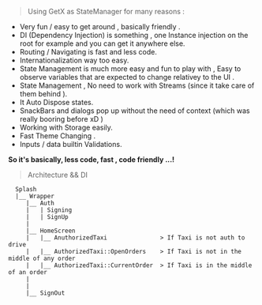 > Using GetX as StateManager for many reasons :

- Very fun / easy to get around , basically friendly .
- DI (Dependency Injection) is something , one Instance injection on the root for example and you can get it anywhere else.
- Routing / Navigating is fast and less code.
- Internationalization way too easy.
- State Management is much more easy and fun to play with , Easy to observe   variables that are expected to change relativey to the UI
.
- State Management , No need to work with Streams (since it take care of them behind ).
- It Auto Dispose states.
- SnackBars and dialogs pop up without the need of context (which was really   booring before xD )
- Working with Storage easily.
- Fast Theme Changing .
- Inputs / data builtin Validations.


**So it's basically, less code, fast , code friendly ...!**

> Architecture && DI

 ```
   Splash
   |__ Wrapper
      |__ Auth
      |   | Signing
      |   | SignUp
      |
      |__ HomeScreen
      |   |__ AnuthorizedTaxi               > If Taxi is not auth to drive
      |   |__ AuthorizedTaxi::OpenOrders    > If Taxi is not in the middle of any order
      |   |__ AuthorizedTaxi::CurrentOrder  > If Taxi is in the middle of an order
      |
      |
      |__ SignOut

```